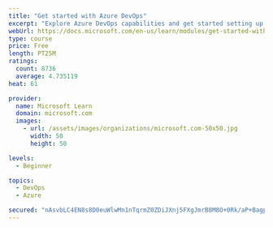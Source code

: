 ```yaml
---
title: "Get started with Azure DevOps"
excerpt: "Explore Azure DevOps capabilities and get started setting up your own organization knowing what separates elite performers from low performers."
webUrl: https://docs.microsoft.com/en-us/learn/modules/get-started-with-devops/
type: course
price: Free
length: PT25M
ratings:
  count: 8736
  average: 4.735119
heat: 61

provider:
  name: Microsoft Learn
  domain: microsoft.com
  images:
    - url: /assets/images/organizations/microsoft.com-50x50.jpg
      width: 50
      height: 50

levels:
  - Beginner

topics:
  - DevOps
  - Azure

secured: "nAsvbLC4EN8s8D0euWlwMn1nTqrmZ0ZDiJXnj5FXgJmrB8M8O+0Rk/aP+BagpeQUNYFK0a+ehVYTsGyj6r0DRp5KCDRHxhvjynep/FYXNs2fCzF+tzJxwijn8cmTfMOjoePwmT2RiSamNsWEvJ2v/Gb++0Ags0ORGUjtYpjCo1VosSx158IB6WofnI8LpobeUpvMBSeKVHe4W5XNPnlY4zAlkquer9lTmS4ZgPjK8apsyFTIFh/B7YqPsJ9fG4pA2rdi99rHXeoExBtUQVc5N4aB/EhwEzfevz5kdvMHRE0VGeeqQCwtjoO2FFyR4NyAF9KryYP5bAmUM6kD+LgIrFju2mZlHoVfObp40QyOkqrR9vyt+UBdSl2MRCSeW8CDzwymRKjNqxg+SU1tLxB3yJXLcq5//x3NU9WHFyE+DiY=;rc6nRV5XcYnJv1M+KrtZuQ=="
---
```


